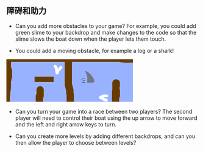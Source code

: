 ## 障碍和助力

- Can you add more obstacles to your game? For example, you could add green slime to your backdrop and make changes to the code so that the slime slows the boat down when the player lets them touch.

- You could add a moving obstacle, for example a log or a shark!

![截屏](images/boat-obstacles.png)

- Can you turn your game into a race between two players? The second player will need to control their boat using the up arrow to move forward and the left and right arrow keys to turn.

- Can you create more levels by adding different backdrops, and can you then allow the player to choose between levels?